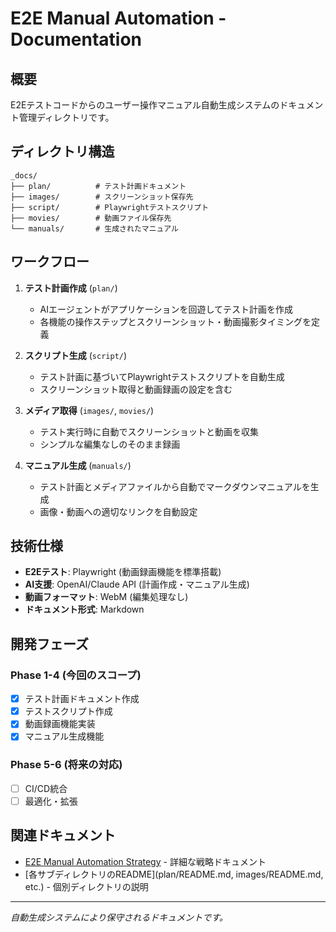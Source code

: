 # E2E Manual Automation - Documentation

## 概要

E2Eテストコードからのユーザー操作マニュアル自動生成システムのドキュメント管理ディレクトリです。

## ディレクトリ構造

```
_docs/
├── plan/          # テスト計画ドキュメント
├── images/        # スクリーンショット保存先
├── script/        # Playwrightテストスクリプト
├── movies/        # 動画ファイル保存先
└── manuals/       # 生成されたマニュアル
```

## ワークフロー

1. **テスト計画作成** (`plan/`)
   - AIエージェントがアプリケーションを回遊してテスト計画を作成
   - 各機能の操作ステップとスクリーンショット・動画撮影タイミングを定義

2. **スクリプト生成** (`script/`)
   - テスト計画に基づいてPlaywrightテストスクリプトを自動生成
   - スクリーンショット取得と動画録画の設定を含む

3. **メディア取得** (`images/`, `movies/`)
   - テスト実行時に自動でスクリーンショットと動画を収集
   - シンプルな編集なしのそのまま録画

4. **マニュアル生成** (`manuals/`)
   - テスト計画とメディアファイルから自動でマークダウンマニュアルを生成
   - 画像・動画への適切なリンクを自動設定

## 技術仕様

- **E2Eテスト**: Playwright (動画録画機能を標準搭載)
- **AI支援**: OpenAI/Claude API (計画作成・マニュアル生成)
- **動画フォーマット**: WebM (編集処理なし)
- **ドキュメント形式**: Markdown

## 開発フェーズ

### Phase 1-4 (今回のスコープ)
- [x] テスト計画ドキュメント作成
- [x] テストスクリプト作成
- [x] 動画録画機能実装
- [x] マニュアル生成機能

### Phase 5-6 (将来の対応)
- [ ] CI/CD統合
- [ ] 最適化・拡張

## 関連ドキュメント

- [E2E Manual Automation Strategy](e2e-manual-automation-strategy.md) - 詳細な戦略ドキュメント
- [各サブディレクトリのREADME](plan/README.md, images/README.md, etc.) - 個別ディレクトリの説明

---

*自動生成システムにより保守されるドキュメントです。*
